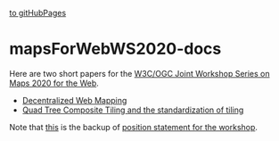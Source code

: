 [to gitHubPages](https://satakagi.github.io/mapsForWebWS2020-docs/)

# mapsForWebWS2020-docs

Here are two short papers for the [W3C/OGC Joint Workshop Series on Maps 2020 for the Web](https://www.w3.org/2020/maps/).

* [Decentralized Web Mapping](De-centralizedWebMapping.md)
* [Quad Tree Composite Tiling and the standardization of tiling](QuadTreeCompositeTilingAndVectorTileStandard.md)


Note that [this](position.md) is the backup of [position statement for the workshop](https://www.w3.org/2020/maps/supporting-material-uploads/position-statements/Satoru_Takagi-KDDI.pdf).
